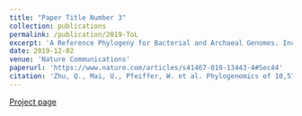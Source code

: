 ```yaml
---
title: "Paper Title Number 3"
collection: publications
permalink: /publication/2019-ToL
excerpt: 'A Reference Phylogeny for Bacterial and Archaeal Genomes. Including 10,575 genomes of Bacteria and Archaea using 381 marker genes.'
date: 2019-12-02
venue: 'Nature Communications'
paperurl: 'https://www.nature.com/articles/s41467-019-13443-4#Sec44'
citation: 'Zhu, Q., Mai, U., Pfeiffer, W. et al. Phylogenomics of 10,575 genomes reveals evolutionary proximity between domains Bacteria and Archaea. Nat Commun 10, 5477 (2019). https://doi.org/10.1038/s41467-019-13443-4'
---
```


[Project page](https://github.com/qiyunzhu/wol)
